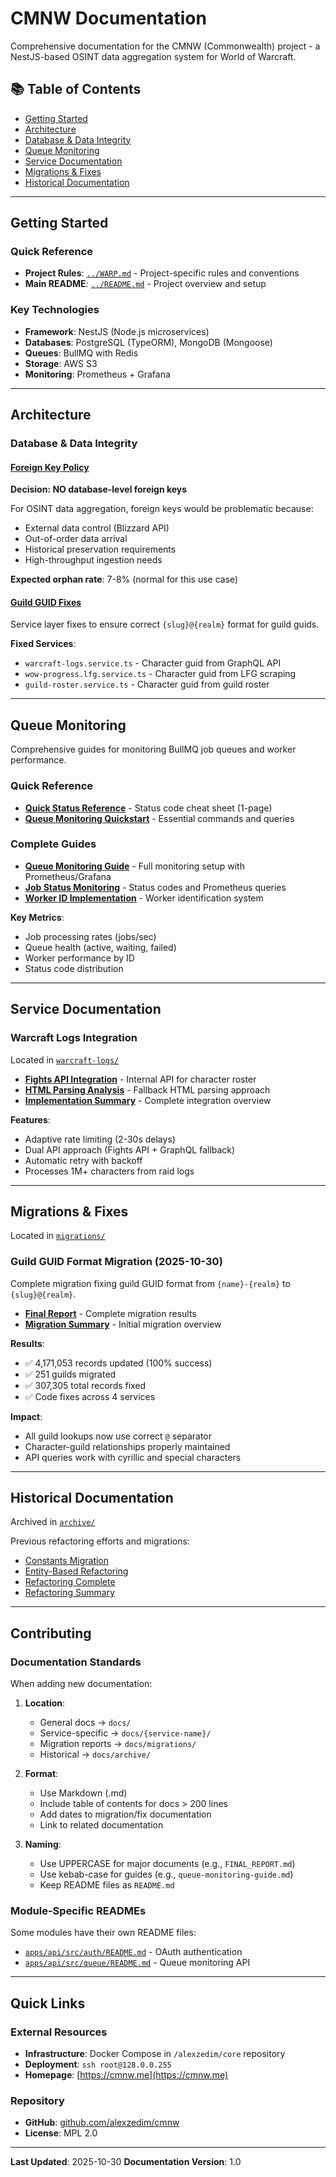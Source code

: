 # CMNW Documentation

Comprehensive documentation for the CMNW (Commonwealth) project - a NestJS-based OSINT data aggregation system for World of Warcraft.

## 📚 Table of Contents

- [Getting Started](#getting-started)
- [Architecture](#architecture)
- [Database & Data Integrity](#database--data-integrity)
- [Queue Monitoring](#queue-monitoring)
- [Service Documentation](#service-documentation)
- [Migrations & Fixes](#migrations--fixes)
- [Historical Documentation](#historical-documentation)

---

## Getting Started

### Quick Reference
- **Project Rules**: [`../WARP.md`](../WARP.md) - Project-specific rules and conventions
- **Main README**: [`../README.md`](../README.md) - Project overview and setup

### Key Technologies
- **Framework**: NestJS (Node.js microservices)
- **Databases**: PostgreSQL (TypeORM), MongoDB (Mongoose)
- **Queues**: BullMQ with Redis
- **Storage**: AWS S3
- **Monitoring**: Prometheus + Grafana

---

## Architecture

### Database & Data Integrity

#### [Foreign Key Policy](FOREIGN_KEY_POLICY.md)
**Decision: NO database-level foreign keys**

For OSINT data aggregation, foreign keys would be problematic because:
- External data control (Blizzard API)
- Out-of-order data arrival
- Historical preservation requirements
- High-throughput ingestion needs

**Expected orphan rate**: 7-8% (normal for this use case)

#### [Guild GUID Fixes](GUILD_GUID_FIXES.md)
Service layer fixes to ensure correct `{slug}@{realm}` format for guild guids.

**Fixed Services**:
- `warcraft-logs.service.ts` - Character guid from GraphQL API
- `wow-progress.lfg.service.ts` - Character guid from LFG scraping
- `guild-roster.service.ts` - Character guid from guild roster

---

## Queue Monitoring

Comprehensive guides for monitoring BullMQ job queues and worker performance.

### Quick Reference
- **[Quick Status Reference](QUICK_STATUS_REFERENCE.md)** - Status code cheat sheet (1-page)
- **[Queue Monitoring Quickstart](QUEUE_MONITORING_QUICKSTART.md)** - Essential commands and queries

### Complete Guides
- **[Queue Monitoring Guide](QUEUE_MONITORING_GUIDE.md)** - Full monitoring setup with Prometheus/Grafana
- **[Job Status Monitoring](JOB_STATUS_MONITORING.md)** - Status codes and Prometheus queries
- **[Worker ID Implementation](WORKER_ID_IMPLEMENTATION.md)** - Worker identification system

**Key Metrics**:
- Job processing rates (jobs/sec)
- Queue health (active, waiting, failed)
- Worker performance by ID
- Status code distribution

---

## Service Documentation

### Warcraft Logs Integration
Located in [`warcraft-logs/`](warcraft-logs/)

- **[Fights API Integration](warcraft-logs/FIGHTS_API_INTEGRATION.md)** - Internal API for character roster
- **[HTML Parsing Analysis](warcraft-logs/HTML_PARSING_ANALYSIS.md)** - Fallback HTML parsing approach
- **[Implementation Summary](warcraft-logs/IMPLEMENTATION_SUMMARY.md)** - Complete integration overview

**Features**:
- Adaptive rate limiting (2-30s delays)
- Dual API approach (Fights API + GraphQL fallback)
- Automatic retry with backoff
- Processes 1M+ characters from raid logs

---

## Migrations & Fixes

Located in [`migrations/`](migrations/)

### Guild GUID Format Migration (2025-10-30)

Complete migration fixing guild GUID format from `{name}-{realm}` to `{slug}@{realm}`.

- **[Final Report](migrations/FINAL_REPORT.md)** - Complete migration results
- **[Migration Summary](migrations/MIGRATION_SUMMARY.md)** - Initial migration overview

**Results**:
- ✅ 4,171,053 records updated (100% success)
- ✅ 251 guilds migrated
- ✅ 307,305 total records fixed
- ✅ Code fixes across 4 services

**Impact**:
- All guild lookups now use correct `@` separator
- Character-guild relationships properly maintained
- API queries work with cyrillic and special characters

---

## Historical Documentation

Archived in [`archive/`](archive/)

Previous refactoring efforts and migrations:

- [Constants Migration](archive/CONSTANTS_MIGRATION.md)
- [Entity-Based Refactoring](archive/ENTITY_BASED_REFACTORING.md)
- [Refactoring Complete](archive/REFACTORING_COMPLETE.md)
- [Refactoring Summary](archive/REFACTORING_SUMMARY.md)

---

## Contributing

### Documentation Standards

When adding new documentation:

1. **Location**:
   - General docs → `docs/`
   - Service-specific → `docs/{service-name}/`
   - Migration reports → `docs/migrations/`
   - Historical → `docs/archive/`

2. **Format**:
   - Use Markdown (.md)
   - Include table of contents for docs > 200 lines
   - Add dates to migration/fix documentation
   - Link to related documentation

3. **Naming**:
   - Use UPPERCASE for major documents (e.g., `FINAL_REPORT.md`)
   - Use kebab-case for guides (e.g., `queue-monitoring-guide.md`)
   - Keep README files as `README.md`

### Module-Specific READMEs

Some modules have their own README files:
- [`apps/api/src/auth/README.md`](../apps/api/src/auth/README.md) - OAuth authentication
- [`apps/api/src/queue/README.md`](../apps/api/src/queue/README.md) - Queue monitoring API

---

## Quick Links

### External Resources
- **Infrastructure**: Docker Compose in `/alexzedim/core` repository
- **Deployment**: `ssh root@128.0.0.255`
- **Homepage**: [https://cmnw.me](https://cmnw.me)

### Repository
- **GitHub**: [github.com/alexzedim/cmnw](https://github.com/alexzedim/cmnw)
- **License**: MPL 2.0

---

**Last Updated**: 2025-10-30
**Documentation Version**: 1.0

